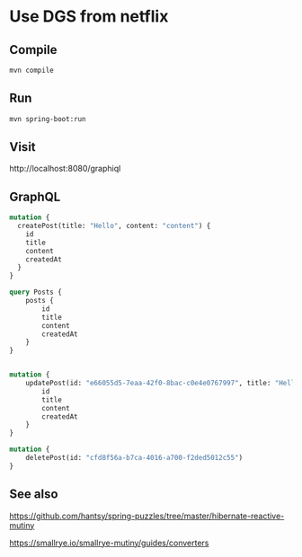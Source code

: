 # Use DGS from netflix

## Compile
```bash
mvn compile
```

## Run
```bash
mvn spring-boot:run
```

## Visit

http://localhost:8080/graphiql

## GraphQL
```graphql
mutation {
  createPost(title: "Hello", content: "content") {
    id
    title
    content
    createdAt
  }
}

query Posts {
    posts {
        id
        title
        content
        createdAt
    }
}


mutation {
    updatePost(id: "e66055d5-7eaa-42f0-8bac-c0e4e0767997", title: "Hello", content: "content") {
        id
        title
        content
        createdAt
    }
}

mutation {
    deletePost(id: "cfd8f56a-b7ca-4016-a700-f2ded5012c55")
}

```

## See also
https://github.com/hantsy/spring-puzzles/tree/master/hibernate-reactive-mutiny

https://smallrye.io/smallrye-mutiny/guides/converters
